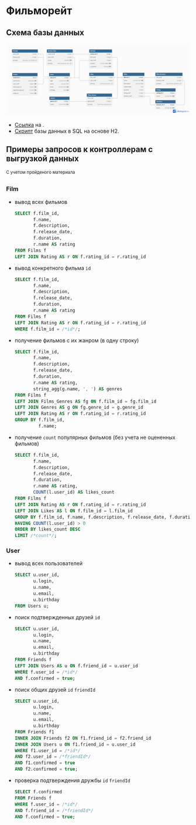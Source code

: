 # Фильморейт

## Схема базы данных
<img src="src/main/resources/Filmorate_schema.png" alt="Logo">

* [Ссылка](https://app.quickdatabasediagrams.com/#/d/i89NpA) на .
* [Скрипт](ER-diagram/QuickDBD-12_sprint.sql) базы данных в SQL на основе H2.

## Примеры запросов к контроллерам с выгрузкой данных
<sup>С учетом пройденого материала</sup>

### Film
* вывод всех фильмов
  ```SQL
  SELECT f.film_id,
         f.name,
         f.description,
         f.release_date,
         f.duration,
         r.name AS rating
  FROM Films f
  LEFT JOIN Rating AS r ON f.rating_id = r.rating_id
  ```

* вывод конкретного фильма `id`
  ```SQL
  SELECT f.film_id,
         f.name,
         f.description,
         f.release_date,
         f.duration,
         r.name AS rating
  FROM Films f
  LEFT JOIN Rating AS r ON f.rating_id = r.rating_id
  WHERE f.film_id = /*id*/;
  ```
* получение фильмов с их жанром (в одну строку)
  ```SQL
  SELECT f.film_id,
         f.name,
         f.description,
         f.release_date,
         f.duration,
         r.name AS rating,
         string_agg(g.name, ', ') AS genres
  FROM Films f
  LEFT JOIN Films_Genres AS fg ON f.film_id = fg.film_id
  LEFT JOIN Genres AS g ON fg.genre_id = g.genre_id
  LEFT JOIN Rating AS r ON f.rating_id = r.rating_id
  GROUP BY f.film_id,
           f.name;
  ```

* получение `count` популярных фильмов (без учета не оцененных фильмов)
  ```SQL
  SELECT f.film_id,
         f.name,
         f.description,
         f.release_date,
         f.duration,
         r.name AS rating,
         COUNT(l.user_id) AS likes_count
  FROM Films f
  LEFT JOIN Rating AS r ON f.rating_id = r.rating_id
  LEFT JOIN Likes AS l ON f.film_id = l.film_id
  GROUP BY f.film_id, f.name, f.description, f.release_date, f.duration, r.name
  HAVING COUNT(l.user_id) > 0
  ORDER BY likes_count DESC
  LIMIT /*count*/;
  ```

### User
* вывод всех пользователей
  ```SQL
  SELECT u.user_id,
         u.login,
         u.name,
         u.email,
         u.birthday
  FROM Users u;
  ```

* поиск подтвержденных друзей `id`
  ```SQL
  SELECT u.user_id,
         u.login,
         u.name,
         u.email,
         u.birthday
  FROM Friends f
  LEFT JOIN Users AS u ON f.friend_id = u.user_id
  WHERE f.user_id = /*id*/
  AND f.confirmed = true;
  ```

* поиск общих друзей `id` `friendId`
  ```SQL
  SELECT u.user_id,
         u.login,
         u.name,
         u.email,
         u.birthday
  FROM Friends f1
  INNER JOIN Friends f2 ON f1.friend_id = f2.friend_id
  INNER JOIN Users u ON f1.friend_id = u.user_id
  WHERE f1.user_id = /*id*/
  AND f2.user_id = /*friendId*/
  AND f1.confirmed = true
  AND f2.confirmed = true;
  ```

* проверка подтверждения дружбы `id` `friendId`
  ```SQL
  SELECT f.confirmed
  FROM Friends f
  WHERE f.user_id = /*id*/
  AND f.friend_id = /*friendId*/
  AND f.confirmed = true;
  ```
